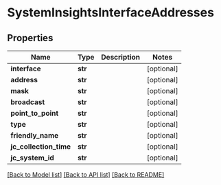 # SystemInsightsInterfaceAddresses

## Properties
Name | Type | Description | Notes
------------ | ------------- | ------------- | -------------
**interface** | **str** |  | [optional] 
**address** | **str** |  | [optional] 
**mask** | **str** |  | [optional] 
**broadcast** | **str** |  | [optional] 
**point_to_point** | **str** |  | [optional] 
**type** | **str** |  | [optional] 
**friendly_name** | **str** |  | [optional] 
**jc_collection_time** | **str** |  | [optional] 
**jc_system_id** | **str** |  | [optional] 

[[Back to Model list]](../README.md#documentation-for-models) [[Back to API list]](../README.md#documentation-for-api-endpoints) [[Back to README]](../README.md)


